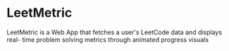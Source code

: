 # LeetMetric
LeetMetric is a Web App that fetches a user's LeetCode data and displays real- time problem solving metrics through animated progress visuals
